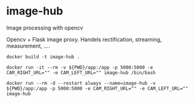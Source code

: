 # image-hub
Image processing with opencv

Opencv + Flask image proxy.
Handels rectification, streaming, measurement, ....

```
docker build -t image-hub .

docker run -it --rm -v ${PWD}/app:/app -p 5000:5000 -e CAM_RIGHT_URL="" -e CAM_LEFT_URL="" image-hub /bin/bash

docker run --rm -d --restart always --name=image-hub -v ${PWD}/app:/app -p 5000:5000 -e CAM_RIGHT_URL="" -e CAM_LEFT_URL="" image-hub

```
